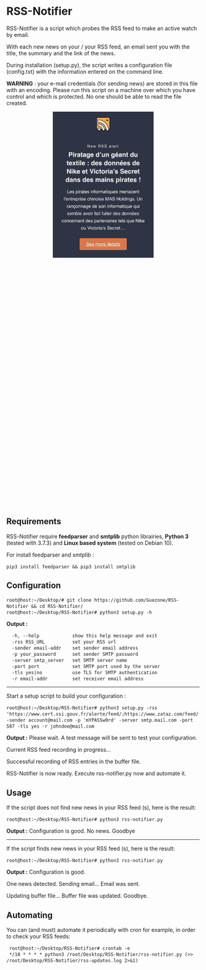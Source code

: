 # RSS-Notifier

RSS-Notifier is a script which probes the RSS feed to make an active watch by email.

With each new news on your / your RSS feed, an email sent you with the title, the summary and the link of the news.

During installation (setup.py), the script writes a configuration file (config.txt) with the information entered on the command line.

**WARNING** : your e-mail credentials (for sending news) are stored in this file with an encoding. Please run this script on a machine over which you have control and which is protected. No one should be able to read the file created.

<p align="center"><a href="url"><img src="img/email.jpg" height="" width="263" ></a><br><br></p>




<br><br><br><br><br><br><br><br><br><br><br><br><br><br><br><br><br><br><br><br><br><br><br><br><br><br><br><br><br><br><br><br><br><br><br><br>
## Requirements 
RSS-Notifier require **feedparser** and **smtplib** python librairies, **Python 3** (tested with 3.7.3) and **Linux based system** (tested on Debian 10).

For install feedparser and smtplib : 
    
    pip3 install feedparser && pip3 install smtplib   

## Configuration
    root@host:~/Desktop/# git clone https://github.com/Guezone/RSS-Notifier && cd RSS-Notifier/
    root@host:~/Desktop/RSS-Notifier# python3 setup.py -h
**Output :** 

      -h, --help            show this help message and exit
      -rss RSS_URL          set your RSS url
      -sender email-addr    set sender email address
      -p your_password      set sender SMTP password
      -server smtp_server   set SMTP server name
      -port port            set SMTP port used by the server
      -tls yes|no           use TLS for SMTP authentication
      -r email-addr         set receiver email address

----------------
Start a setup script to build your configuration : 

    root@host:~/Desktop/RSS-Notifier# python3 setup.py -rss 'https://www.cert.ssi.gouv.fr/alerte/feed/;https://www.zataz.com/feed/' -sender account@mail.com -p 'mYPASSw0rd' -server smtp.mail.com -port 587 -tls yes -r johndoe@mail.com
    

**Output :** 
Please wait. A test message will be sent to test your configuration.

Current RSS feed recording in progress...

Successful recording of RSS entries in the buffer file.

RSS-Notifier is now ready. Execute rss-notifier.py now and automate it.



## Usage
    
If the script does not find new news in your RSS feed (s), here is the result:
    
    root@host:~/Desktop/RSS-Notifier# python3 rss-notifier.py 
**Output :** 
Configuration is good.
No news. Goodbye
    
  -------------------- 
  If the script finds new news in your RSS feed (s), here is the result:

    root@host:~/Desktop/RSS-Notifier# python3 rss-notifier.py


**Output :** 
Configuration is good.

One news detected. Sending email...
Email was sent.

Updating buffer file...
Buffer file was updated. Goodbye.



## Automating
  
You can (and must) automate it periodically with cron for example, in order to check your RSS feeds:

     root@host:~/Desktop/RSS-Notifier# crontab -e
     */10 * * * * python3 /root/Desktop/RSS-Notifier/rss-notifier.py (>> /root/Desktop/RSS-Notifier/rss-updates.log 2>&1)



